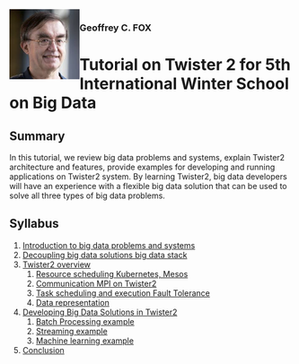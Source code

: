 <img align="left" width="125" height="125" src="fox.png">


### Geoffrey C. FOX


# Tutorial on Twister 2 for 5th International Winter School on Big Data

## Summary

In this tutorial, we review big data problems and systems, explain Twister2 architecture and features, provide examples for developing and running applications on Twister2 system. By learning Twister2, big data developers will have an experience with a flexible big data solution that can be used to solve all three types of big data problems.

## Syllabus

1. [Introduction to big data problems and systems](introduction.md)
2. [Decoupling big data solutions big data stack](big-data-stack.md)
3. [Twister2 overview](twister2-overview.md)
    1. [Resource scheduling Kubernetes, Mesos](resource-scheduling.md)
    2. [Communication MPI on Twister2](communication.md)
    3. [Task scheduling and execution Fault Tolerance](tasks.md)
    4. [Data representation](data-representation.md)
4. [Developing Big Data Solutions in Twister2](developing.md)
    1. [Batch Processing example](batch.md)
    2. [Streaming example](streaming.md)
    3. [Machine learning example](machine-learning.md)
5. [Conclusion](conclusion.md)


